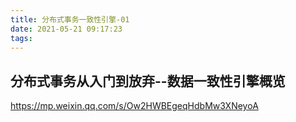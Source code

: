 ```yaml
---
title: 分布式事务一致性引擎-01
date: 2021-05-21 09:17:23
tags:
---
```


## 分布式事务从入门到放弃--数据一致性引擎概览

https://mp.weixin.qq.com/s/Ow2HWBEgeqHdbMw3XNeyoA

